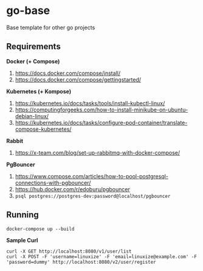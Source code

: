 # go-base
Base template for other go projects

## Requirements

**Docker (+ Compose)**
1. https://docs.docker.com/compose/install/
2. https://docs.docker.com/compose/gettingstarted/

**Kubernetes (+ Kompose)**
1. https://kubernetes.io/docs/tasks/tools/install-kubectl-linux/
2. https://computingforgeeks.com/how-to-install-minikube-on-ubuntu-debian-linux/
3. https://kubernetes.io/docs/tasks/configure-pod-container/translate-compose-kubernetes/

**Rabbit**
1. https://x-team.com/blog/set-up-rabbitmq-with-docker-compose/

**PgBouncer**
1. https://www.compose.com/articles/how-to-pool-postgresql-connections-with-pgbouncer/
2. https://hub.docker.com/r/edoburu/pgbouncer
3. `psql postgres://postgres-dev:password@localhost/pgbouncer`

## Running

```
docker-compose up --build
```

**Sample Curl**
```
curl -X GET http://localhost:8080/v1/user/list
curl -X POST -F 'username=linuxize' -F 'email=linuxize@example.com' -F 'password=dummy' http://localhost:8080/v2/user/register
```